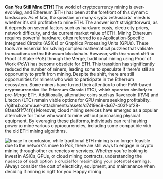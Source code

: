 **Can You Still Mine ETH?**
The world of cryptocurrency mining is ever-evolving, and Ethereum (ETH) has been at the forefront of this dynamic landscape. As of late, the question on many crypto enthusiasts' minds is whether it's still profitable to mine ETH. The answer isn't straightforward, as it depends on several factors such as hardware costs, electricity prices, network difficulty, and the current market value of ETH.
Mining Ethereum requires powerful hardware, often referred to as Application-Specific Integrated Circuits (ASICs) or Graphics Processing Units (GPUs). These tools are essential for solving complex mathematical puzzles that validate transactions on the Ethereum blockchain. However, with the recent shift to Proof of Stake (PoS) through the Merge, traditional mining using Proof of Work (PoW) has become obsolete for ETH. This transition has significantly reduced the number of miners, leading some to speculate if there's still an opportunity to profit from mining.
Despite the shift, there are still opportunities for miners who wish to participate in the Ethereum ecosystem. Some miners have turned their attention to other PoW-based cryptocurrencies like Ethereum Classic (ETC), which operates similarly to pre-Merge ETH. Additionally, alternative coins such as Ravencoin (RVN) and Litecoin (LTC) remain viable options for GPU miners seeking profitability. 
 //github.com/user-attachments/assets/d7419ec9-dc67-403f-bf28-8faea5f1f74f)))
Moreover, cloud mining services have emerged as a popular alternative for those who want to mine without purchasing physical equipment. By leveraging these platforms, individuals can rent hashing power to mine various cryptocurrencies, including some compatible with the old ETH mining algorithms. 

![Image](https://github.com/user-attachments/assets/4a25d116-2220-4385-b08e-f287af8fcbc4)
In conclusion, while traditional ETH mining is no longer feasible due to the network's move to PoS, there are still ways to engage in crypto mining through other currencies or services. Whether you're looking to invest in ASICs, GPUs, or cloud mining contracts, understanding the nuances of each option is crucial for maximizing your potential earnings. Always consider the cost of electricity, equipment, and maintenance when deciding if mining is right for you. Happy mining
